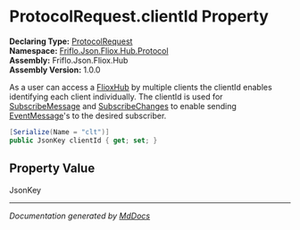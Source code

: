 ﻿<!--  
  <auto-generated>   
    The contents of this file were generated by a tool.  
    Changes to this file may be list if the file is regenerated  
  </auto-generated>   
-->

# ProtocolRequest.clientId Property

**Declaring Type:** [ProtocolRequest](../index.md)  
**Namespace:** [Friflo.Json.Fliox.Hub.Protocol](../../index.md)  
**Assembly:** Friflo.Json.Fliox.Hub  
**Assembly Version:** 1.0.0

As a user can access a [FlioxHub](../../../Host/FlioxHub/index.md) by multiple clients the clientId            enables identifying each client individually.             The clientId is used for [SubscribeMessage](../../Tasks/SubscribeMessage/index.md) and [SubscribeChanges](../../Tasks/SubscribeChanges/index.md)            to enable sending [EventMessage](../../EventMessage/index.md)'s to the desired subscriber.

```csharp
[Serialize(Name = "clt")]
public JsonKey clientId { get; set; }
```

## Property Value

JsonKey

___

*Documentation generated by [MdDocs](https://github.com/ap0llo/mddocs)*
